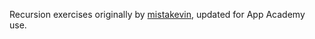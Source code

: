 Recursion exercises originally by [mistakevin](https://github.com/mistakevin), updated for App Academy use.
